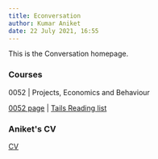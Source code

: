 ```yaml
---
title: Econversation
author: Kumar Aniket
date: 22 July 2021, 16:55
---
```


<link rel="stylesheet" href="style.css">

This is the Conversation homepage.

### Courses

0052 | Projects, Economics and Behaviour

[0052 page](https://ucl.rl.talis.com/modules/bcpm0052.html) | [Tails Reading list](https://rl.talis.com/3/ucl/lists/0E9053CC-50DA-F00B-F8C6-4E931E49DE56.html?lang=en-gb)

### Aniket's CV 

[CV](cv.html)


